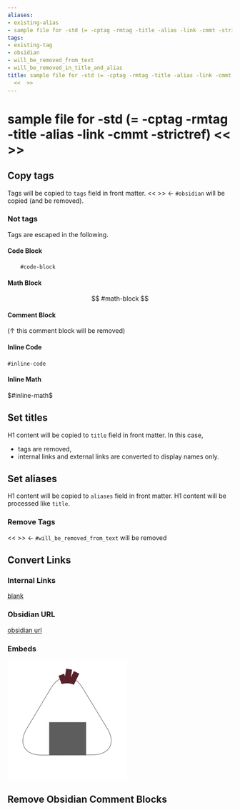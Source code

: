 ```yaml
---
aliases:
- existing-alias
- sample file for -std (= -cptag -rmtag -title -alias -link -cmmt -strictref) <<  >>
tags:
- existing-tag
- obsidian
- will_be_removed_from_text
- will_be_removed_in_title_and_alias
title: sample file for -std (= -cptag -rmtag -title -alias -link -cmmt -strictref)
  <<  >>
---
```

# sample file for -std (= -cptag -rmtag -title -alias -link -cmmt -strictref) <<  >>

## Copy tags
Tags will be copied to `tags` field in front matter.
<<  >> <- `#obsidian` will be copied (and be removed).

### Not tags
Tags are escaped in the following.

#### Code Block
```
	#code-block
```

#### Math Block
$$
	#math-block
$$

#### Comment Block

(↑ this comment block will be removed)

#### Inline Code
`#inline-code`

#### Inline Math
$#inline-math$


## Set titles
H1 content will be copied to `title` field in front matter.
In this case,
- tags are removed,
- internal links and external links are converted to display names only.

## Set aliases
H1 content will be copied to `aliases` field in front matter.
H1 content will be processed like `title`.

### Remove Tags
<<  >> <- `#will_be_removed_from_text` will be removed

## Convert Links
### Internal Links
[blank](blank.md)

### Obsidian URL
[obsidian url](blank.md)

### Embeds
![image.svg](image.svg)

## Remove Obsidian Comment Blocks
